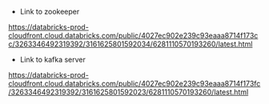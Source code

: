 
- Link to zookeeper

https://databricks-prod-cloudfront.cloud.databricks.com/public/4027ec902e239c93eaaa8714f173cc/3263346492319392/3161625801592034/6281110570193260/latest.html

- Link to kafka server

https://databricks-prod-cloudfront.cloud.databricks.com/public/4027ec902e239c93eaaa8714f173fc/3263346492319392/3161625801592023/6281110570193260/latest.html
